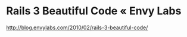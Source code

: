 <!--
id: 602259212
link: http://kevinisom.info/post/602259212/rails-3-beautiful-code-envy-labs
slug: rails-3-beautiful-code-envy-labs
date: Sun May 16 2010 13:12:19 GMT+1200 (NZST)
raw: {"blog_name":"kevinisom","id":602259212,"post_url":"http://kevinisom.info/post/602259212/rails-3-beautiful-code-envy-labs","slug":"rails-3-beautiful-code-envy-labs","type":"link","date":"2010-05-16 01:12:19 GMT","timestamp":1273972339,"state":"published","format":"html","reblog_key":"6ZOM4EmF","tags":[],"short_url":"http://tmblr.co/Zw68YyZvRyC","highlighted":[],"feed_item":"http://blog.envylabs.com/2010/02/rails-3-beautiful-code/","from_feed_id":"650234","note_count":0,"title":"Rails 3 Beautiful Code «  Envy Labs","url":"http://blog.envylabs.com/2010/02/rails-3-beautiful-code/","description":""}
publish: 2010-05-016
tags: 
title: Rails 3 Beautiful Code «  Envy Labs
-->


Rails 3 Beautiful Code «  Envy Labs
===================================

<http://blog.envylabs.com/2010/02/rails-3-beautiful-code/>

